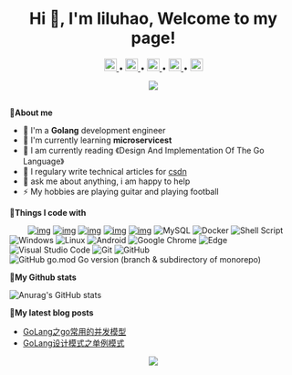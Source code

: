 <h1 align="center">Hi 👋, I'm liluhao, Welcome to my page!</h1>

<p align="center">
	<a href="https://github.com/liluhao">
	  <img alt="liluhao's github" width="22px" src="https://github.com/peterthehan/peterthehan/blob/main/assets/github.svg" />
	</a> • 
	<a href="https://twitter.com/LKey83413558">
	  <img alt="liluhao's Twitter" width="22px" src="https://raw.githubusercontent.com/peterthehan/peterthehan/master/assets/twitter.svg" />
	</a> •  
	<a href="https://www.facebook.com/luhao.li.5">
	  <img alt="liluhao's LinkedIN" width="22px" src="https://mdmdmdmd.oss-cn-beijing.aliyuncs.com/img/facebook.svg" />
	</a>•  
	<a href="https://www.instagram.com/daehtrallh">
	  <img alt="liluhao's LinkedIN" width="22px" src="https://mdmdmdmd.oss-cn-beijing.aliyuncs.com/img/instagram.svg" />
	</a>•  
	<a href="https://blog.csdn.net/weixin_52690231">
	  <img alt="liluhao's LinkedIN" width="22px" src="https://mdmdmdmd.oss-cn-beijing.aliyuncs.com/img/csdn.svg" />
	</a>
</p>

<div align="center" ><img order-radius="100px" src="https://cdn.jsdelivr.net/gh/sun0225SUN/photos/images/202108300019556.gif"/></div>
<br>


🙋**About me**

- 🔭 I'm a **Golang** development engineer 
- 🌱 I'm currently learning **microservicest**  
- 📖 I am currently reading 《Design And Implementation Of The Go Language》
- 📝 I regulary write technical articles for <a href="https://blog.csdn.net/weixin_52690231">csdn</a>
- 💬 ask me about anything, i am happy to help
- ⚡ My hobbies are playing guitar and playing football

🧰**Things I code with**

&emsp;&emsp;
[![img](https://camo.githubusercontent.com/5176bed178549dbd069d2d1135ffaf8eabe9462b78791baaf3733a44f36dc187/68747470733a2f2f696d672e736869656c64732e696f2f62616467652f676f6c616e672d312e31362d626c7565)](https://camo.githubusercontent.com/5176bed178549dbd069d2d1135ffaf8eabe9462b78791baaf3733a44f36dc187/68747470733a2f2f696d672e736869656c64732e696f2f62616467652f676f6c616e672d312e31362d626c7565) [![img](https://camo.githubusercontent.com/958ab06cfc784627a0678d3cedfce663f22f0b3fdf36ad6908c8a4471f5606f0/68747470733a2f2f696d672e736869656c64732e696f2f62616467652f67696e2d312e372e302d6c69676874426c7565)](https://camo.githubusercontent.com/958ab06cfc784627a0678d3cedfce663f22f0b3fdf36ad6908c8a4471f5606f0/68747470733a2f2f696d672e736869656c64732e696f2f62616467652f67696e2d312e372e302d6c69676874426c7565) [![img](https://camo.githubusercontent.com/f876a6c23273ec1381ac272aa35ff66f79b9b3d80d35a5eea64c539e9cc56601/68747470733a2f2f696d672e736869656c64732e696f2f62616467652f7675652d332e322e32352d627269676874677265656e)](https://camo.githubusercontent.com/f876a6c23273ec1381ac272aa35ff66f79b9b3d80d35a5eea64c539e9cc56601/68747470733a2f2f696d672e736869656c64732e696f2f62616467652f7675652d332e322e32352d627269676874677265656e) [![img](https://camo.githubusercontent.com/a4e75a68a7d9b920c8b0357c1c550f13fcc03e314fe13c69f25f217761bfdce6/68747470733a2f2f696d672e736869656c64732e696f2f62616467652f656c656d656e742d2d706c75732d322e302e312d677265656e)](https://camo.githubusercontent.com/a4e75a68a7d9b920c8b0357c1c550f13fcc03e314fe13c69f25f217761bfdce6/68747470733a2f2f696d672e736869656c64732e696f2f62616467652f656c656d656e742d2d706c75732d322e302e312d677265656e) [![img](https://camo.githubusercontent.com/8ddeb1d740f6ab0c922efd1942cf60921f6adf6264db076a7b2fb571af4a676e/68747470733a2f2f696d672e736869656c64732e696f2f62616467652f676f726d2d312e32322e352d726564)](https://camo.githubusercontent.com/8ddeb1d740f6ab0c922efd1942cf60921f6adf6264db076a7b2fb571af4a676e/68747470733a2f2f696d672e736869656c64732e696f2f62616467652f676f726d2d312e32322e352d726564)
![MySQL](https://img.shields.io/badge/mysql-%2300f.svg?style=flat-square&logo=mysql&logoColor=white)
![Docker](https://img.shields.io/badge/-Docker-FCC624?style=flat-square&logo=docker)
![Shell Script](https://img.shields.io/badge/shell_script-%4285F4.svg?style=style=flat-square&logo=gnu-bash&logoColor=white)
![Windows](https://img.shields.io/badge/Windows-0078D6?style=flat-square&logo=windows&logoColor=white)
![Linux](https://img.shields.io/badge/Linux-FCC624?style=style=flat-square&logo=linux&logoColor=black)
![Android](https://img.shields.io/badge/Android-3DDC84?style=flat-square&logo=android&logoColor=white)
![Google Chrome](https://img.shields.io/badge/Chrome-4285F4?style=flat-square&logo=GoogleChrome&logoColor=white)
![Edge](https://img.shields.io/badge/Edge-0078D7?style=flat-square&logo=Microsoft-edge&logoColor=white)
![Visual Studio Code](https://img.shields.io/badge/-Visual%20Studio%20Code-007ACC?style=flat-square&logo=Visual%20Studio%20Code&logoColor=fff)
![Git](https://img.shields.io/badge/-Git-FCC624?style=flat-square&logo=git)
![GitHub](https://img.shields.io/badge/-GitHub-pink?style=flat-square&logo=github)
![GitHub go.mod Go version (branch & subdirectory of monorepo)](https://img.shields.io/github/go-mod/go-version/33/33/33?color=233&filename=111&label=222&logo=33&logoColor=33)

💪**My Github stats**

![Anurag's GitHub stats](https://github-readme-stats.vercel.app/api?username=liluhao&theme=radical&bg_color=bg_color=30,e96443,904e95&title_color=fff&text_color=fff)

🧠**My latest blog posts**

- [GoLang之go常用的并发模型](https://blog.csdn.net/weixin_52690231/article/details/125314114?spm=1001.2014.3001.5501)
- [GoLang设计模式之单例模式](https://blog.csdn.net/weixin_52690231/article/details/123895446?ops_request_misc=%257B%2522request%255Fid%2522%253A%2522166201708916781790751129%2522%252C%2522scm%2522%253A%252220140713.130102334.pc%255Fblog.%2522%257D&request_id=166201708916781790751129&biz_id=0&utm_medium=distribute.pc_search_result.none-task-blog-2~blog~first_rank_ecpm_v1~rank_v31_ecpm-1-123895446-null-null.nonecase&utm_term=%E5%8D%95%E4%BE%8B%E6%A8%A1%E5%BC%8F&spm=1018.2226.3001.4450)


<div align="center"><img src="https://cdn.jsdelivr.net/gh/sun0225SUN/photos/images/202110311924844.png" /></div>
